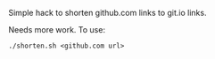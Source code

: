 Simple hack to shorten github.com links to git.io links.

Needs more work. To use:

`./shorten.sh <github.com url>`
